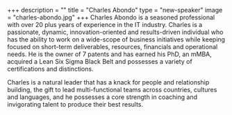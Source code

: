 +++
description = ""
title = "Charles Abondo"
type = "new-speaker"
image = "charles-abondo.jpg"
+++
Charles Abondo is a seasoned professional with over 20 plus years of experience in the IT
industry. Charles is a passionate, dynamic, innovation-oriented and results-driven individual who has the ability to work on a wide-scope of business initiatives while keeping focused on short-term deliverables, resources, financials and operational needs. He is the owner of 7 patents and has earned his PhD, an mMBA, acquired a Lean Six Sigma Black Belt and possesses a variety of  certifications and distinctions.

Charles is a natural leader that has a knack for people and relationship building, the gift to lead multi-functional teams across countries, cultures and languages, and he possesses a core strength in coaching and invigorating talent to produce their best results.